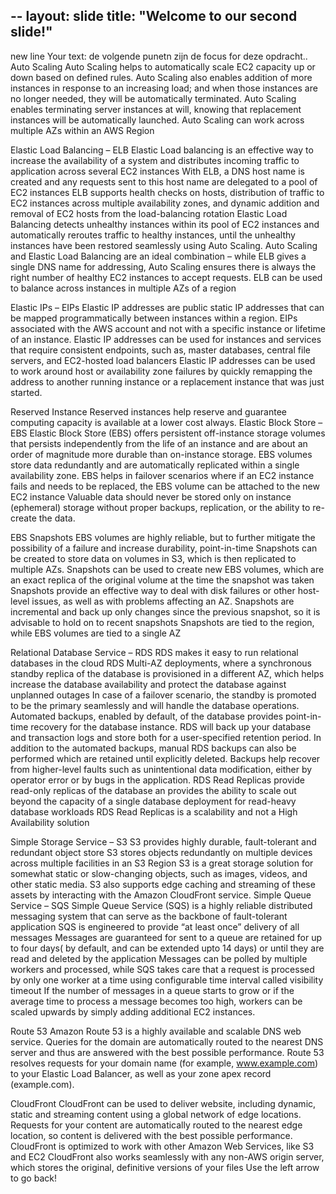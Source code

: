 --
layout: slide
title: "Welcome to our second slide!"
---
new line
Your text: de volgende punetn zijn de focus for deze opdracht..
Auto Scaling
Auto Scaling helps to automatically scale EC2 capacity up or down based on defined rules.
Auto Scaling also enables addition of more instances in response to an increasing load; and when those instances are no longer needed, they will be automatically terminated.
Auto Scaling enables terminating server instances at will, knowing that replacement instances will be automatically launched.
Auto Scaling can work across multiple AZs within an AWS Region

Elastic Load Balancing – ELB
Elastic Load balancing is an effective way to increase the availability of a system and distributes incoming traffic to application across several EC2 instances
With ELB, a DNS host name is created and any requests sent to this host name are delegated to a pool of EC2 instances
ELB supports health checks on hosts, distribution of traffic to EC2 instances across multiple availability zones, and dynamic addition and removal of EC2 hosts from the load-balancing rotation
Elastic Load Balancing detects unhealthy instances within its pool of EC2 instances and automatically reroutes traffic to healthy instances, until the unhealthy instances have been restored seamlessly using Auto Scaling.
Auto Scaling and Elastic Load Balancing are an ideal combination – while ELB gives a single DNS name for addressing, Auto Scaling ensures there is always the right number of healthy EC2 instances to accept requests.
ELB can be used to balance across instances in multiple AZs of a region

Elastic IPs – EIPs
Elastic IP addresses are public static IP addresses that can be mapped programmatically between instances within a region.
EIPs associated with the AWS account and not with a specific instance or lifetime of an instance.
Elastic IP addresses can be used for instances and services that require consistent endpoints, such as, master databases, central file servers, and EC2-hosted load balancers
Elastic IP addresses can be used to work around host or availability zone failures by quickly remapping the address to another running instance or a replacement instance that was just started.

Reserved Instance
Reserved instances help reserve and guarantee computing capacity is available at a lower cost always.
Elastic Block Store – EBS
Elastic Block Store (EBS) offers persistent off-instance storage volumes that persists independently from the life of an instance and are about an order of magnitude more durable than on-instance storage.
EBS volumes store data redundantly and are automatically replicated within a single availability zone.
EBS helps in failover scenarios where if an EC2 instance fails and needs to be replaced, the EBS volume can be attached to the new EC2 instance
Valuable data should never be stored only on instance (ephemeral) storage without proper backups, replication, or the ability to re-create the data.

EBS Snapshots
EBS volumes are highly reliable, but to further mitigate the possibility of a failure and increase durability, point-in-time Snapshots can be created to store data on volumes in S3, which is then replicated to multiple AZs.
Snapshots can be used to create new EBS volumes, which are an exact replica of the original volume at the time the snapshot was taken
Snapshots provide an effective way to deal with disk failures or other host-level issues, as well as with problems affecting an AZ.
Snapshots are incremental and back up only changes since the previous snapshot, so it is advisable to hold on to recent snapshots
Snapshots are tied to the region, while EBS volumes are tied to a single AZ

Relational Database Service – RDS
RDS makes it easy to run relational databases in the cloud
RDS Multi-AZ deployments, where a synchronous standby replica of the database is provisioned in a different AZ, which helps increase the database availability and protect the database against unplanned outages
In case of a failover scenario, the standby is promoted to be the primary seamlessly and will handle the database operations.
Automated backups, enabled by default, of the database provides point-in-time recovery for the database instance.
RDS will back up your database and transaction logs and store both for a user-specified retention period.
In addition to the automated backups, manual RDS backups can also be performed which are retained until explicitly deleted.
Backups help recover from higher-level faults such as unintentional data modification, either by operator error or by bugs in the application.
RDS Read Replicas provide read-only replicas of the database an provides the ability to scale out beyond the capacity of a single database deployment for read-heavy database workloads
RDS Read Replicas is a scalability and not a High Availability solution

Simple Storage Service – S3
S3 provides highly durable, fault-tolerant and redundant object store
S3 stores objects redundantly on multiple devices across multiple facilities in an S3 Region
S3 is a great storage solution for somewhat static or slow-changing objects, such as images, videos, and other static media.
S3 also supports edge caching and streaming of these assets by interacting with the Amazon CloudFront service.
Simple Queue Service – SQS
Simple Queue Service (SQS) is a highly reliable distributed messaging system that can serve as the backbone of fault-tolerant application
SQS is engineered to provide “at least once” delivery of all messages
Messages are guaranteed for sent to a queue are retained for up to four days( by default, and can be extended upto 14 days)  or until they are read and deleted by the application
Messages can be polled by multiple workers and processed, while SQS takes care that a request is processed by only one worker at a time using configurable time interval called visibility timeout
If the number of messages in a queue starts to grow or if the average time to process a message becomes too high, workers can be scaled upwards by simply adding additional EC2 instances.

Route 53
Amazon Route 53 is a highly available and scalable DNS web service.
Queries for the domain are automatically routed to the nearest DNS server and thus are answered with the best possible performance.
Route 53 resolves requests for your domain name (for example, www.example.com) to your Elastic Load Balancer, as well as your zone apex record (example.com).

CloudFront
CloudFront can be used to deliver website, including dynamic, static and streaming content using a global network of edge locations.
Requests for your content are automatically routed to the nearest edge location, so content is delivered with the best possible performance.
CloudFront is optimized to work with other Amazon Web Services, like S3 and EC2
CloudFront also works seamlessly with any non-AWS origin server, which stores the original, definitive versions of your files
Use the left arrow to go back!
